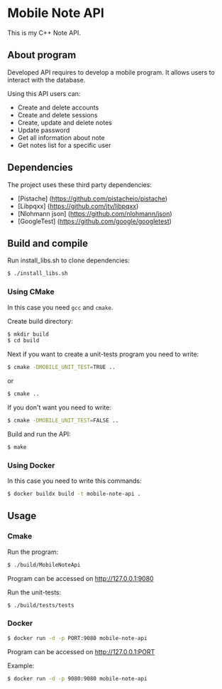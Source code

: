 # Mobile Note API

This is my C++ Note API.

## About program

Developed API requires to develop a mobile program. It allows users to interact with the database.

Using this API users can:

* Create and delete accounts
* Create and delete sessions
* Create, update and delete notes
* Update password
* Get all information about note
* Get notes list for a specific user

## Dependencies

The project uses these third party dependencies:

* [Pistache] (https://github.com/pistacheio/pistache)
* [Libpqxx] (https://github.com/jtv/libpqxx)
* [Nlohmann json] (https://github.com/nlohmann/json)
* [GoogleTest] (https://github.com/google/googletest)

## Build and compile

Run install_libs.sh to clone dependencies:

```sh
$ ./install_libs.sh
```

### Using CMake

In this case you need `gcc` and `cmake`.

Create build directory:

```sh
$ mkdir build
$ cd build
```
Next if you want to create a unit-tests program you need to write:

```sh
$ cmake -DMOBILE_UNIT_TEST=TRUE ..
```

or

```sh
$ cmake ..
```

If you don't want you need to write:

```sh
$ cmake -DMOBILE_UNIT_TEST=FALSE ..
```

Build and run the API:

```sh
$ make
```

### Using Docker

In this case you need to write this commands:

```sh
$ docker buildx build -t mobile-note-api .
```

## Usage

### Cmake

Run the program:

```sh
$ ./build/MobileNoteApi
```

Program can be accessed on http://127.0.0.1:9080

Run the unit-tests:

```sh
$ ./build/tests/tests
```

### Docker

```sh
$ docker run -d -p PORT:9080 mobile-note-api
```

Program can be accessed on http://127.0.0.1:PORT

Example:

```sh
$ docker run -d -p 9080:9080 mobile-note-api
```